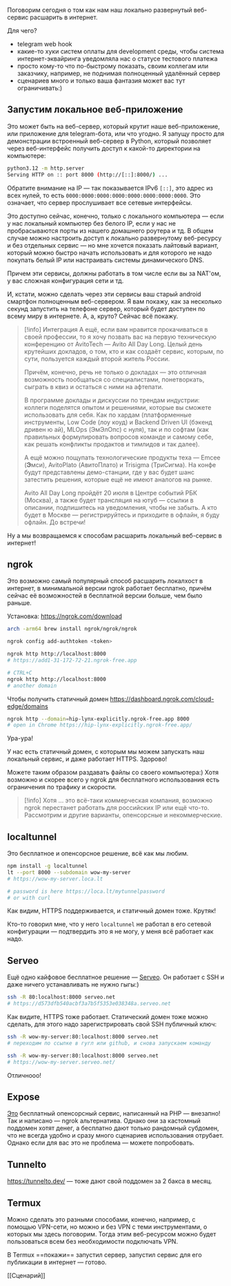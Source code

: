 Поговорим сегодня о том как нам наш локально развернутый веб-сервис расшарить в интернет.

Для чего?

- telegram web hook
- какие-то хуки систем оплаты для development среды, чтобы система интернет-эквайринга уведомляла нас о статусе тестового платежа
- просто кому-то что по-быстрому показать, своим коллегам или заказчику, например, не поднимая полноценный удалённый сервер
- сценариев много и только ваша фантазия может вас тут ограничивать:)

## Запустим локальное веб-приложение

Это может быть на веб-сервер, который крутит наше веб-приложение, или приложение для telegram-бота, или что угодно. Я запущу просто для демонстрации встроенный веб-сервер в Python, который позволяет через веб-интерфейс получить доступ к какой-то директории на компьютере:

```bash
python3.12 -m http.server
Serving HTTP on :: port 8000 (http://[::]:8000/) ...
```

Обратите внимание на IP — так показывается IPv6 `[::]`, это адрес из всех нулей, то есть `0000:0000:0000:0000:0000:0000:0000:0000`. Это означает, что сервер прослушивает все сетевые интерфейсы.

Это доступно сейчас, конечно, только с локального компьютера — если у нас локальный компьютер без белого IP, если у нас не пробрасываются порты из нашего домашнего роутера и тд. В общем случае можно настроить доступ к локально развернутому веб-ресурсу и без отдельных сервис — но мне хочется показать лайтовый вариант, который можно быстро начать использовать и для которого не надо покупать белый IP или настраивать системы динамического DNS.

Причем эти сервисы, должны работать в том числе если вы за NAT'ом, у вас сложная конфигурация сети и тд.

И, кстати, можно сделать через эти сервисы ваш старый android смартфон полноценным веб-сервером. Я вам покажу, как за несколько секунд запустить на телефоне сервер, который будет доступен по всему миру в интернете. А, а, круто? Сейчас всё покажу.

>[!info] Интеграция
>А ещё, если вам нравится прокачиваться в своей профессии, то я хочу позвать вас на первую техническую конференцию от AvitoTech —  Avito All Day Long. Целый день крутейших докладов, о том, кто и как создаёт сервис, которым, по сути, пользуется каждый второй житель России.
>
>Причём, конечно, речь не только о докладах — это отличная возможность пообщаться со специалистами, понетворкать, сыграть в квиз и остаться с ними на афтепати.
>
>В программе доклады и дискуссии по трендам индустрии: коллеги поделятся опытом и решениями, которые вы сможете использовать для себя. Как по хардам (платформенные инструменты, Low Code (лоу коуд) и Backend Driven UI (бэкенд дривен ю ай), MLOps (ЭмЭлОпс) с нуля), так и по софтам (как правильных формулировать вопросов команде и самому себе, как решать конфликты продактов и тимлидов и так далее).
>
>А ещё можно пощупать технологические продукты теха — Emcee (**Э**мси), AvitoPlato (АвитоПлато) и Trisigma (ТриСигма). На конфе будут представлены демо-станции, где у вас будет шанс затестить решения, которые ещё не имеют аналогов на рынке.
>
>Avito All Day Long пройдёт 20 июля в Центре событий РБК (Москва), а также будет трансляция на ютуб — ссылки в описании, подпишитесь на уведомления, чтобы не забыть. А кто будет в Москве — регистрируйтесь и приходите в офлайн, я буду офлайн. До встречи!
>

Ну а мы возвращаемся к способам расшарить локальный веб-сервис в интернет!

## ngrok

Это возможно самый популярный способ расшарить локалхост в интернет, в минимальной версии ngrok работает бесплатно, причём сейчас её возможностей в бесплатной версии больше, чем было раньше.

Установка: https://ngrok.com/download

```bash
arch -arm64 brew install ngrok/ngrok/ngrok

ngrok config add-authtoken <token>

ngrok http http://localhost:8000
# https://add1-31-172-72-21.ngrok-free.app

# CTRL+C
ngrok http http://localhost:8000
# another domain
```

Чтобы получить статичный домен https://dashboard.ngrok.com/cloud-edge/domains

```bash
ngrok http --domain=hip-lynx-explicitly.ngrok-free.app 8000
# open in Chrome https://hip-lynx-explicitly.ngrok-free.app/
```

Ура-ура!

У нас есть статичный домен, с которым мы можем запускать наш локальный сервис, и даже работает HTTPS. Здорово!

Можете таким образом раздавать файлы со своего компьютера:) Хотя возможно и скорее всего у ngrok для бесплатного использования есть ограничения по трафику и скорости.

>[!info]  Хотя
> ... это всё-таки коммерческая компания, возможно ngrok перестанет работать для российских IP или ещё что-то. Рассмотрим и другие варианты, опенсорсные и некоммерческие.

## localtunnel

Это бесплатное и опенсорсное решение, всё как мы любим. 

```bash
npm install -g localtunnel
lt --port 8000 --subdomain wow-my-server
# https://wow-my-server.loca.lt

# password is here https://loca.lt/mytunnelpassword
# or with curl
```

Как видим, HTTPS поддерживается, и статичный домен тоже. Крутяк!

Кто-то говорил мне, что у него `localtunnel` не работал в его сетевой конфигурации — подтвердить это я не могу, у меня всё работает как надо.

## Serveo

Ещё одно кайфовое бесплатное решение — [Serveo](https://serveo.net/). Он работает с SSH и даже ничего устанавливать не нужно гыгы:)

```bash
ssh -R 80:localhost:8000 serveo.net
# https://d573dfb540acbf3a7b5f5353e038348a.serveo.net
```

Как видите, HTTPS тоже работает. Статический домен тоже можно сделать, для этого надо зарегистрировать свой SSH публичный ключ:

```bash
ssh -R wow-my-server:80:localhost:8000 serveo.net
# переходим по ссылке в гугл или github, и снова запускаем команду

ssh -R wow-my-server:80:localhost:8000 serveo.net
# https://wow-my-server.serveo.net/
```

Отличнооо!

## Expose

[Это](https://github.com/beyondcode/expose) бесплатный опенсорсный сервис, написанный на PHP — внезапно! Так и написано — ngrok альтернатива. Однако они за кастомный поддомен хотят денег, а бесплатно дают только рандомный субдомен, что не всегда удобно и сразу много сценариев использования отрубает. Однако если для вас это не проблема — можете попробовать.

## Tunnelto

https://tunnelto.dev/ — тоже дают свой поддомен за 2 бакса в месяц.

## Termux

Можно сделать это разными способами, конечно, например, с помощью VPN-сети, но можно и без VPN с теми инструментами, о которых мы здесь поговорим. Тогда этим веб-ресурсом можно будет пользоваться всем без необходимости подключать VPN.

В Termux ==покажи== запустил сервер, запустил сервис для его публикации в интернет — готово.

[[Сценарий]]
